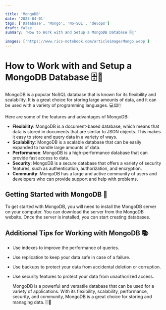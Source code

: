 ```yaml
---

title: 'MongoDB'
date: '2023-04-01'
tags: ['Database', 'Mongo', 'No-SQL', 'devops']
draft: false
summary: 'How to Work with and Setup a MongoDB Database 🗄️💾'

images: ['https://www.rics-notebook.com/articleimage/Mongo.webp']
---
```


# How to Work with and Setup a MongoDB Database 🗄️💾

MongoDB is a popular NoSQL database that is known for its flexibility and scalability. It is a great choice for storing large amounts of data, and it can be used with a variety of programming languages. 💻⌨️🖱️

Here are some of the features and advantages of MongoDB:

- **Flexibility**: MongoDB is a document-based database, which means that data is stored in documents that are similar to JSON objects. This makes it easy to store and query data in a variety of ways.
- **Scalability**: MongoDB is a scalable database that can be easily expanded to handle large amounts of data.
- **Performance**: MongoDB is a high-performance database that can provide fast access to data.
- **Security**: MongoDB is a secure database that offers a variety of security features, such as authentication, authorization, and encryption.
- **Community**: MongoDB has a large and active community of users and developers who can provide support and help with problems.

## Getting Started with MongoDB 🚀

To get started with MongoDB, you will need to install the MongoDB server on your computer. You can download the server from the MongoDB website. Once the server is installed, you can start creating databases.

## Additional Tips for Working with MongoDB 📚

- Use indexes to improve the performance of queries.
- Use replication to keep your data safe in case of a failure.
- Use backups to protect your data from accidental deletion or corruption.
- Use security features to protect your data from unauthorized access.

  MongoDB is a powerful and versatile database that can be used for a variety of applications. With its flexibility, scalability, performance, security, and community, MongoDB is a great choice for storing and managing data. 🗄️💾
